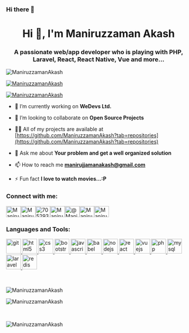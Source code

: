 ### Hi there 👋
<h1 align="center">Hi 👋, I'm Maniruzzaman Akash</h1>
<h3 align="center">A passionate web/app developer who is playing with PHP, Laravel, React, React Native, Vue and more...</h3>

<p align="left"> <img src="https://komarev.com/ghpvc/?username=ManiruzzamanAkash&label=Profile%20views&color=0e75b6&style=flat" alt="ManiruzzamanAkash" /> </p>

<p align="left"> <a href="https://github.com/ryo-ma/github-profile-trophy"><img src="https://github-profile-trophy.vercel.app/?username=ManiruzzamanAkash" alt="ManiruzzamanAkash" /></a> </p>

<p align="left"> <a href="https://twitter.com/ManiruzzamanAkash" target="blank"><img src="https://img.shields.io/twitter/follow/ManiruzzamanAkash?logo=twitter&style=for-the-badge" alt="ManiruzzamanAkash" /></a> </p>

- 🔭  I’m currently working on **WeDevs Ltd.**

- 👯  I’m looking to collaborate on **Open Source Projects**

- 👨‍💻  All of my projects are available at [https://github.com/ManiruzzamanAkash?tab=repositories](https://github.com/ManiruzzamanAkash?tab=repositories)

- 💬  Ask me about **Your problem and get a well organized solution**

- 📫  How to reach me **manirujjamanakash@gmail.com**

- ⚡  Fun fact **I love to watch movies...:P**

<h3 align="left">Connect with me:</h3>

<p align="left"><a href="https://twitter.com/ManiruzzamanAk" target="blank" ><img align="center" src="https://cdn.jsdelivr.net/npm/simple-icons@3.0.1/icons/twitter.svg" alt="ManiruzzamanAkash" height="30" width="40" /></a><a href="https://www.linkedin.com/in/maniruzzamanakash/" target="blank"><img align="center" src="https://cdn.jsdelivr.net/npm/simple-icons@3.0.1/icons/linkedin.svg" alt="ManiruzzamanAkash" height="30" width="40" /></a><a href="https://stackoverflow.com/users/5543577/maniruzzaman-akash" target="blank"><img align="center" src="https://cdn.jsdelivr.net/npm/simple-icons@3.0.1/icons/stackoverflow.svg" alt="705293/ManiruzzamanAkash" height="30" width="40" /></a><a href="https://fb.com/maniruzzaman.akash" target="blank"><img align="center" src="https://cdn.jsdelivr.net/npm/simple-icons@3.0.1/icons/facebook.svg" alt="ManiruzzamanAkash" height="30" width="40" /></a><a href="https://maniruzzamanakash.medium.com/" target="blank"><img align="center" src="https://cdn.jsdelivr.net/npm/simple-icons@3.0.1/icons/medium.svg" alt="@ManiruzzamanAkash" height="30" width="40" /></a><a href="https://www.youtube.com/channel/UCHNblf0ynrP1DvoIO-ikgGg" target="blank"><img align="center" src="https://cdn.jsdelivr.net/npm/simple-icons@3.0.1/icons/youtube.svg" alt="ManiruzzamanAkash" height="30" width="40" /></a><a href="https://www.hackerrank.com/Maniruzzaman" target="blank"><img align="center" src="https://cdn.jsdelivr.net/npm/simple-icons@3.0.1/icons/hackerrank.svg" alt="ManiruzzamanAkash" height="30" width="40" /></a></p>

<h3 align="left">Languages and Tools:</h3>

<p align="left"><a href="https://git-scm.com/" target="_blank"> <img src="https://www.vectorlogo.zone/logos/git-scm/git-scm-icon.svg" alt="git" width="40" height="40"/> </a> <a href="https://www.w3.org/html/" target="_blank"> <img src="https://img.icons8.com/dusk/64/000000/html-5.png" alt="html5" width="40" height="40"/> </a><a href="https://www.w3schools.com/css/" target="_blank"> <img src="https://devicons.github.io/devicon/devicon.git/icons/css3/css3-original-wordmark.svg" alt="css3" width="40" height="40"/> </a><a href="https://getbootstrap.com" target="_blank"> <img src="https://devicons.github.io/devicon/devicon.git/icons/bootstrap/bootstrap-plain.svg" alt="bootstrap" width="40" height="40"/> </a><a href="https://developer.mozilla.org/en-US/docs/Web/JavaScript" target="_blank"> <img src="https://devicons.github.io/devicon/devicon.git/icons/javascript/javascript-original.svg" alt="javascript" width="40" height="40"/> </a><a href="https://babeljs.io/" target="_blank"> <img src="https://www.vectorlogo.zone/logos/babeljs/babeljs-icon.svg" alt="babel" width="40" height="40"/> </a><a href="https://nodejs.org" target="_blank"> <img src="https://devicons.github.io/devicon/devicon.git/icons/nodejs/nodejs-original-wordmark.svg" alt="nodejs" width="40" height="40"/> </a><a href="https://reactjs.org/" target="_blank"> <img src="https://devicons.github.io/devicon/devicon.git/icons/react/react-original-wordmark.svg" alt="react" width="40" height="40"/> </a><a href="https://vuejs.org/" target="_blank"> <img src="https://devicons.github.io/devicon/devicon.git/icons/vuejs/vuejs-original-wordmark.svg" alt="vuejs" width="40" height="40"/> </a><a href="https://www.php.net" target="_blank"> <img src="https://devicons.github.io/devicon/devicon.git/icons/php/php-original.svg" alt="php" width="40" height="40"/> </a><a href="https://www.mysql.com/" target="_blank"> <img src="https://devicons.github.io/devicon/devicon.git/icons/mysql/mysql-original-wordmark.svg" alt="mysql" width="40" height="40"/> </a><a href="https://laravel.com/" target="_blank"> <img src="https://devicons.github.io/devicon/devicon.git/icons/laravel/laravel-plain-wordmark.svg" alt="laravel" width="40" height="40"/> </a><a href="https://redis.io" target="_blank"> <img src="https://devicons.github.io/devicon/devicon.git/icons/redis/redis-original-wordmark.svg" alt="redis" width="40" height="40"/></a></p>
  
<br />
<p><img align="left" src="https://github-readme-stats.vercel.app/api/top-langs?username=ManiruzzamanAkash&show_icons=true&locale=en&layout=compact" alt="ManiruzzamanAkash" /></p>
<br />

<p><img align="center" src="https://github-readme-stats.vercel.app/api?username=ManiruzzamanAkash&show_icons=true&locale=en" alt="ManiruzzamanAkash" /></p>

<br />
<p><img align="center" src="https://github-readme-streak-stats.herokuapp.com/?user=ManiruzzamanAkash&" alt="ManiruzzamanAkash" /></p>
